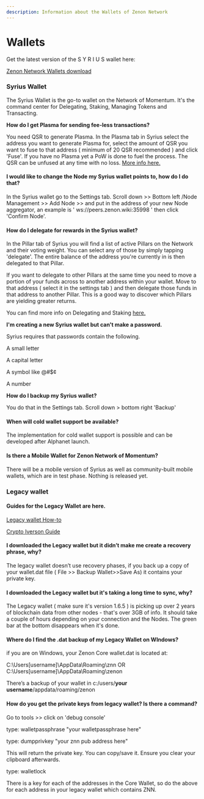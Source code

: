 ```yaml
---
description: Information about the Wallets of Zenon Network
---
```


# Wallets

Get the latest version of the S Y R I U S wallet here:

[Zenon Network Wallets download](https://zenon.network/#downloads)

### Syrius Wallet

The Syrius Wallet is the go-to wallet on the Network of Momentum. It's the command center for Delegating, Staking, Managing Tokens and Transacting.

**How do I get Plasma for sending fee-less transactions?**&#x20;

You need QSR to generate Plasma. In the Plasma tab in Syrius select the address you want to generate Plasma for, select the amount of QSR you want to fuse to that address ( minimum of 20 QSR recommended ) and click 'Fuse'. If you have no Plasma yet a PoW is done to fuel the process. The QSR can be unfused at any time with no loss. [More info here.](fees-and-plasma.md)

#### **I would like to change the Node my Syrius wallet points to, how do I do that?**

In the Syrius wallet go to the Settings tab. Scroll down >> Bottom left /Node Management >> Add Node >> and put in the address of your new Node aggregator, an example is '  ws://peers.zenon.wiki:35998  ' then click 'Confirm Node'.

#### **How do I delegate for rewards in the Syrius wallet?**

In the Pillar tab of Syrius you will find a list of active Pillars on the Network and their voting weight. You can select any of those by simply tapping 'delegate'. The entire balance of the address you're currently in is then delegated to that Pillar.&#x20;

If you want to delegate to other Pillars at the same time you need to move a portion of your funds across to another address within your wallet. Move to that address ( select it in the settings tab ) and then delegate those funds in that address to another Pillar. This is a good way to discover which Pillars are yielding greater returns.

You can find more info on Delegating and Staking [here.](staking-and-incentives.md)

**I'm creating a new Syrius wallet but can't make a password.**

Syrius requires that passwords contain the following.

A small letter&#x20;

A capital letter

A symbol like @#$¢

A number

**How do I backup my Syrius wallet?**

You do that in the Settings tab. Scroll down > bottom right 'Backup'

#### **When will cold wallet support be available?** <a href="#q-when-will-cold-wallet-support-be-available" id="q-when-will-cold-wallet-support-be-available"></a>

The implementation for cold wallet support is possible and can be developed after Alphanet launch.

#### **Is there a Mobile Wallet for Zenon Network of Momentum?**

There will be a mobile version of Syrius as well as community-built mobile wallets, which are in test phase. Nothing is released yet.

### Legacy wallet

#### **Guides for the Legacy Wallet are here.**

[Legacy wallet How-to](https://zenon.network/howto)&#x20;

[Crypto Iverson Guide ](https://crypto-iverson.medium.com/so-you-bought-znn-de91d97a2bcb)

#### **I downloaded the Legacy wallet but it didn’t make me create a recovery phrase, why?** <a href="#q-i-downloaded-the-legacy-wallet-but-it-didnt-make-me-create-a-recovery-phrase-why" id="q-i-downloaded-the-legacy-wallet-but-it-didnt-make-me-create-a-recovery-phrase-why"></a>

The legacy wallet doesn’t use recovery phases, if you back up a copy of your wallet.dat file ( File >> Backup Wallet>>Save As) it contains your private key.

#### **I downloaded the Legacy wallet but it's taking a long time to sync, why?** <a href="#q-i-downloaded-the-legacy-wallet-but-it-didnt-make-me-create-a-recovery-phrase-why" id="q-i-downloaded-the-legacy-wallet-but-it-didnt-make-me-create-a-recovery-phrase-why"></a>

The Legacy wallet ( make sure it's version 1.6.5 ) is picking up over 2 years of blockchain data from other nodes - that's over 3GB of info. It should take a couple of hours depending on your connection and the Nodes. The green bar at the bottom disappears when it's done.

#### **Where do I find the .dat backup of my Legacy Wallet on WIndows?**

if you are on Windows, your Zenon Core wallet.dat is located at:

C:\Users\[username]\AppData\Roaming\znn OR C:\Users\[username]\AppData\Roaming\zenon

There’s a backup of your wallet in c:/users/**your username**/appdata/roaming/zenon

#### **How do you get the private keys from legacy wallet? Is there a command?**

Go to tools >> click on 'debug console'&#x20;

type: walletpassphrase "your walletpassphrase here"&#x20;

type: dumpprivkey "your znn pub address here"&#x20;

This will return the private key. You can copy/save it. Ensure you clear your clipboard afterwards.&#x20;

type: walletlock

There is a key for each of the addresses in the Core Wallet, so do the above for each address in your legacy wallet which contains ZNN.

